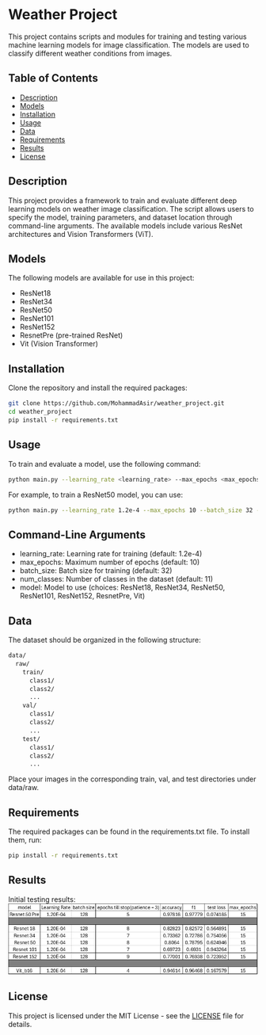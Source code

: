 # Weather Project

This project contains scripts and modules for training and testing various machine learning models for image classification. The models are used to classify different weather conditions from images.

## Table of Contents

- [Description](#description)
- [Models](#models)
- [Installation](#installation)
- [Usage](#usage)
- [Data](#data)
- [Requirements](#requirements)
- [Results](#results)
- [License](#license)

## Description

This project provides a framework to train and evaluate different deep learning models on weather image classification. The script allows users to specify the model, training parameters, and dataset location through command-line arguments. The available models include various ResNet architectures and Vision Transformers (ViT).

## Models

The following models are available for use in this project:
- ResNet18
- ResNet34
- ResNet50
- ResNet101
- ResNet152
- ResnetPre (pre-trained ResNet)
- Vit (Vision Transformer)

## Installation

Clone the repository and install the required packages:

```sh
git clone https://github.com/MohammadAsir/weather_project.git
cd weather_project
pip install -r requirements.txt
```
## Usage

To train and evaluate a model, use the following command:

```sh
python main.py --learning_rate <learning_rate> --max_epochs <max_epochs> --batch_size <batch_size> --num_classes <num_classes> --model <model_name>
```
For example, to train a ResNet50 model, you can use:

```sh
python main.py --learning_rate 1.2e-4 --max_epochs 10 --batch_size 32 --num_classes 11 --model ResNet50
```
## Command-Line Arguments

- learning_rate: Learning rate for training (default: 1.2e-4)
- max_epochs: Maximum number of epochs (default: 10)
- batch_size: Batch size for training (default: 32)
- num_classes: Number of classes in the dataset (default: 11)
- model: Model to use (choices: ResNet18, ResNet34, ResNet50, ResNet101, ResNet152, ResnetPre, Vit)

## Data

The dataset should be organized in the following structure:
```sh
data/
  raw/
    train/
      class1/
      class2/
      ...
    val/
      class1/
      class2/
      ...
    test/
      class1/
      class2/
      ...
```
Place your images in the corresponding train, val, and test directories under data/raw.

## Requirements

The required packages can be found in the requirements.txt file. To install them, run:

```sh
pip install -r requirements.txt
```

## Results
Initial testing results:
![alt text](image-1.png)

## License
This project is licensed under the MIT License - see the [LICENSE](LICENSE) file for details.




